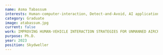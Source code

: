 ```yaml
---
name: Asma Tabassum
interests: Human-computer-interaction, Detect-and-Avoid, AI applications in control system design, controller design for Aerospace Applications.
category: Graduate
image: atabassum.jpg
current: false
work: IMPROVING HUMAN-VEHICLE INTERACTION STRATEGIES FOR UNMANNED AIRCRAFT SYSTEM OPERATIONS IN UNCERTAIN ENVIRONMENTS 
purpose: Ph.D.
year: 2023
position: Skydweller
---
```

